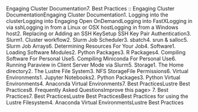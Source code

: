 Engaging Cluster Documentation7. Best Practices :: Engaging Cluster DocumentationEngaging Cluster Documentation1. Logging into the clusterLogging into Engaging Open OnDemandLogging into FastXLogging in via sshLogging in from a Linux or OSX hostLogging in from a Windows host2. Replacing or Adding an SSH KeySetup SSH Key Pair Authentication3. Slurm1. Cluster workflow2. Slurm Job Scheduler3. sbatch4. srun & salloc5. Slurm Job Arrays6. Determining Resources For Your Job4. Software1. Loading Software Modules2. Python Packages3. R Packages4. Compiling Software For Personal Use5. Compiling Miniconda For Personal Use6. Running Paraview in Client Server Mode via Slurm5. Storage1. The Home directory2. The Lustre File System3. NFS StorageFile Permissions6. Virtual Environments1. Jupyter Notebooks2. Python Packages3. Python Virtual Environments4. Anaconda Virtual Environments7. Best PracticesLustre Best Practices8. Frequently Asked QuestionsImprove this page> 7. Best Practices7. Best PracticesLustre Best PracticesBest Practices for using the Lustre Filesystem4. Anaconda Virtual EnvironmentsLustre Best Practices